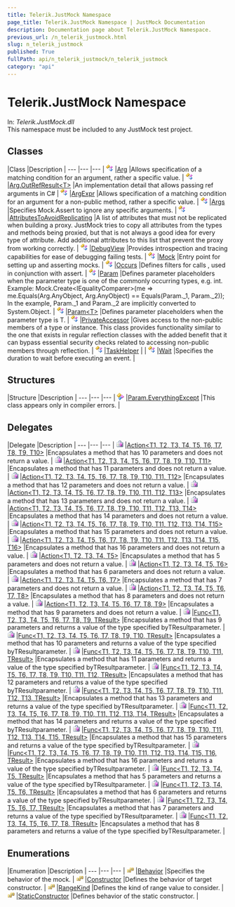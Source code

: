 ```yaml
---
title: Telerik.JustMock Namespace
page_title: Telerik.JustMock Namespace | JustMock Documentation
description: Documentation page about Telerik.JustMock Namespace.
previous_url: /n_telerik_justmock.html
slug: n_telerik_justmock
published: True
fullPath: api/n_telerik_justmock/n_telerik_justmock
category: "api"
---
```


# Telerik.JustMock Namespace



In: *Telerik.JustMock.dll* <br>This namespace must be included to any JustMock test project.

## Classes



 |Class |Description |
--- |--- |--- |
![Public class](/icons/pubclass.gif) |[Arg](t_telerik_justmock_arg) |Allows specification of a matching condition for an argument, rather a specific value. |
![Public class](/icons/pubclass.gif) |[Arg.OutRefResult&lt;T&gt;](t_telerik_justmock_arg_outrefresult_1) |An implementation detail that allows passing ref arguments in C# |
![Public class](/icons/pubclass.gif) |[ArgExpr](t_telerik_justmock_argexpr) |Allows specification of a matching condition for an argument for a non-public method, rather a specific value. |
![Public class](/icons/pubclass.gif) |[Args](t_telerik_justmock_args) |Specifies Mock.Assert to ignore any specific arguments. |
![Public class](/icons/pubclass.gif) |[AttributesToAvoidReplicating](t_telerik_justmock_attributestoavoidreplicating) |A list of attributes that must not be replicated when building a proxy. JustMock tries to copy all attributes from the types and methods being proxied, but that is not always a good idea for every type of attribute. Add additional attributes to this list that prevent the proxy from working correctly. |
![Public class](/icons/pubclass.gif) |[DebugView](t_telerik_justmock_debugview) |Provides introspection and tracing capabilities for ease of debugging failing tests. |
![Public class](/icons/pubclass.gif) |[Mock](t_telerik_justmock_mock) |Entry point for setting up and asserting mocks. |
![Public class](/icons/pubclass.gif) |[Occurs](t_telerik_justmock_occurs) |Defines filters for calls , used in conjunction with assert. |
![Public class](/icons/pubclass.gif) |[Param](t_telerik_justmock_param) |Defines parameter placeholders when the parameter type is one of the commonly occurring types, e.g. int. Example: Mock.Create&lt;IEqualityComparer&gt;(me =&gt; me.Equals(Arg.AnyObject, Arg.AnyObject) == Equals(Param._1, Param._2)); In the example, Param._1 and Param._2 are implicitly converted to System.Object. |
![Public class](/icons/pubclass.gif) |[Param&lt;T&gt;](t_telerik_justmock_param_1) |Defines parameter placeholders when the parameter type is T. |
![Public class](/icons/pubclass.gif) |[PrivateAccessor](t_telerik_justmock_privateaccessor) |Gives access to the non-public members of a type or instance. This class provides functionality similar to the one that exists in regular reflection classes with the added benefit that it can bypass essential security checks related to accessing non-public members through reflection. |
![Public class](/icons/pubclass.gif) |[TaskHelper](t_telerik_justmock_taskhelper) | |
![Public class](/icons/pubclass.gif) |[Wait](t_telerik_justmock_wait) |Specifies the duration to wait before executing an event. |


## Structures



 |Structure |Description |
--- |--- |--- |
![Public structure](/icons/pubstructure.gif) |[Param.EverythingExcept](t_telerik_justmock_param_everythingexcept) |This class appears only in compiler errors. |


## Delegates



 |Delegate |Description |
--- |--- |--- |
![Public delegate](/icons/pubdelegate.gif) |[Action&lt;T1, T2, T3, T4, T5, T6, T7, T8, T9, T10&gt;](t_telerik_justmock_action_10) |Encapsulates a method that has 10 parameters and does not return a value. |
![Public delegate](/icons/pubdelegate.gif) |[Action&lt;T1, T2, T3, T4, T5, T6, T7, T8, T9, T10, T11&gt;](t_telerik_justmock_action_11) |Encapsulates a method that has 11 parameters and does not return a value. |
![Public delegate](/icons/pubdelegate.gif) |[Action&lt;T1, T2, T3, T4, T5, T6, T7, T8, T9, T10, T11, T12&gt;](t_telerik_justmock_action_12) |Encapsulates a method that has 12 parameters and does not return a value. |
![Public delegate](/icons/pubdelegate.gif) |[Action&lt;T1, T2, T3, T4, T5, T6, T7, T8, T9, T10, T11, T12, T13&gt;](t_telerik_justmock_action_13) |Encapsulates a method that has 13 parameters and does not return a value. |
![Public delegate](/icons/pubdelegate.gif) |[Action&lt;T1, T2, T3, T4, T5, T6, T7, T8, T9, T10, T11, T12, T13, T14&gt;](t_telerik_justmock_action_14) |Encapsulates a method that has 14 parameters and does not return a value. |
![Public delegate](/icons/pubdelegate.gif) |[Action&lt;T1, T2, T3, T4, T5, T6, T7, T8, T9, T10, T11, T12, T13, T14, T15&gt;](t_telerik_justmock_action_15) |Encapsulates a method that has 15 parameters and does not return a value. |
![Public delegate](/icons/pubdelegate.gif) |[Action&lt;T1, T2, T3, T4, T5, T6, T7, T8, T9, T10, T11, T12, T13, T14, T15, T16&gt;](t_telerik_justmock_action_16) |Encapsulates a method that has 16 parameters and does not return a value. |
![Public delegate](/icons/pubdelegate.gif) |[Action&lt;T1, T2, T3, T4, T5&gt;](t_telerik_justmock_action_5) |Encapsulates a method that has 5 parameters and does not return a value. |
![Public delegate](/icons/pubdelegate.gif) |[Action&lt;T1, T2, T3, T4, T5, T6&gt;](t_telerik_justmock_action_6) |Encapsulates a method that has 6 parameters and does not return a value. |
![Public delegate](/icons/pubdelegate.gif) |[Action&lt;T1, T2, T3, T4, T5, T6, T7&gt;](t_telerik_justmock_action_7) |Encapsulates a method that has 7 parameters and does not return a value. |
![Public delegate](/icons/pubdelegate.gif) |[Action&lt;T1, T2, T3, T4, T5, T6, T7, T8&gt;](t_telerik_justmock_action_8) |Encapsulates a method that has 8 parameters and does not return a value. |
![Public delegate](/icons/pubdelegate.gif) |[Action&lt;T1, T2, T3, T4, T5, T6, T7, T8, T9&gt;](t_telerik_justmock_action_9) |Encapsulates a method that has 9 parameters and does not return a value. |
![Public delegate](/icons/pubdelegate.gif) |[Func&lt;T1, T2, T3, T4, T5, T6, T7, T8, T9, TResult&gt;](t_telerik_justmock_func_10) |Encapsulates a method that has 9 parameters and returns a value of the type specified byTResultparameter. |
![Public delegate](/icons/pubdelegate.gif) |[Func&lt;T1, T2, T3, T4, T5, T6, T7, T8, T9, T10, TResult&gt;](t_telerik_justmock_func_11) |Encapsulates a method that has 10 parameters and returns a value of the type specified byTResultparameter. |
![Public delegate](/icons/pubdelegate.gif) |[Func&lt;T1, T2, T3, T4, T5, T6, T7, T8, T9, T10, T11, TResult&gt;](t_telerik_justmock_func_12) |Encapsulates a method that has 11 parameters and returns a value of the type specified byTResultparameter. |
![Public delegate](/icons/pubdelegate.gif) |[Func&lt;T1, T2, T3, T4, T5, T6, T7, T8, T9, T10, T11, T12, TResult&gt;](t_telerik_justmock_func_13) |Encapsulates a method that has 12 parameters and returns a value of the type specified byTResultparameter. |
![Public delegate](/icons/pubdelegate.gif) |[Func&lt;T1, T2, T3, T4, T5, T6, T7, T8, T9, T10, T11, T12, T13, TResult&gt;](t_telerik_justmock_func_14) |Encapsulates a method that has 13 parameters and returns a value of the type specified byTResultparameter. |
![Public delegate](/icons/pubdelegate.gif) |[Func&lt;T1, T2, T3, T4, T5, T6, T7, T8, T9, T10, T11, T12, T13, T14, TResult&gt;](t_telerik_justmock_func_15) |Encapsulates a method that has 14 parameters and returns a value of the type specified byTResultparameter. |
![Public delegate](/icons/pubdelegate.gif) |[Func&lt;T1, T2, T3, T4, T5, T6, T7, T8, T9, T10, T11, T12, T13, T14, T15, TResult&gt;](t_telerik_justmock_func_16) |Encapsulates a method that has 15 parameters and returns a value of the type specified byTResultparameter. |
![Public delegate](/icons/pubdelegate.gif) |[Func&lt;T1, T2, T3, T4, T5, T6, T7, T8, T9, T10, T11, T12, T13, T14, T15, T16, TResult&gt;](t_telerik_justmock_func_17) |Encapsulates a method that has 16 parameters and returns a value of the type specified byTResultparameter. |
![Public delegate](/icons/pubdelegate.gif) |[Func&lt;T1, T2, T3, T4, T5, TResult&gt;](t_telerik_justmock_func_6) |Encapsulates a method that has 5 parameters and returns a value of the type specified byTResultparameter. |
![Public delegate](/icons/pubdelegate.gif) |[Func&lt;T1, T2, T3, T4, T5, T6, TResult&gt;](t_telerik_justmock_func_7) |Encapsulates a method that has 6 parameters and returns a value of the type specified byTResultparameter. |
![Public delegate](/icons/pubdelegate.gif) |[Func&lt;T1, T2, T3, T4, T5, T6, T7, TResult&gt;](t_telerik_justmock_func_8) |Encapsulates a method that has 7 parameters and returns a value of the type specified byTResultparameter. |
![Public delegate](/icons/pubdelegate.gif) |[Func&lt;T1, T2, T3, T4, T5, T6, T7, T8, TResult&gt;](t_telerik_justmock_func_9) |Encapsulates a method that has 8 parameters and returns a value of the type specified byTResultparameter. |


## Enumerations



 |Enumeration |Description |
--- |--- |--- |
![Public enumeration](/icons/pubenumeration.gif) |[Behavior](t_telerik_justmock_behavior) |Specifies the behavior of the mock. |
![Public enumeration](/icons/pubenumeration.gif) |[Constructor](t_telerik_justmock_constructor) |Defines the behavior of target constructor. |
![Public enumeration](/icons/pubenumeration.gif) |[RangeKind](t_telerik_justmock_rangekind) |Defines the kind of range value to consider. |
![Public enumeration](/icons/pubenumeration.gif) |[StaticConstructor](t_telerik_justmock_staticconstructor) |Defines behavior of the static constructor. |



